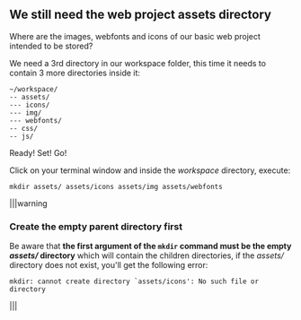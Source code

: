 ## We still need the web project assets directory

Where are the images, webfonts and icons of our basic web project intended to be stored? 

We need a 3rd directory in our workspace folder, this time it needs to contain 3 more directories inside it: 

```
~/workspace/
-- assets/
--- icons/
--- img/
--- webfonts/
-- css/
-- js/
```

Ready! Set! Go!

Click on your terminal window and inside the _workspace_ directory,  execute:

```
mkdir assets/ assets/icons assets/img assets/webfonts
```

|||warning
### Create the empty parent directory first
Be aware that __the first argument of the `mkdir` command must be the empty _assets/_ directory__ which will contain the children directories, if the _assets/_ directory does not exist, you'll get the following error:

```
mkdir: cannot create directory `assets/icons': No such file or directory
```

|||